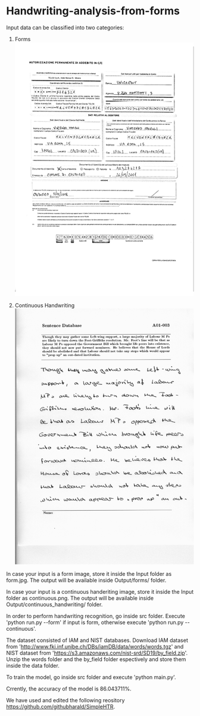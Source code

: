 # Handwriting-analysis-from-forms

Input data can be classified into two categories:

1. Forms
![Example of a form image](Images_Used/0001.jpg)

2. Continuous Handwriting
![Example of a continuous handwrting image](Images_Used/p4.png)

In case your input is a form image, store it inside the Input folder as form.jpg. The output will be available inside Output/forms/ folder.

In case your input is a continuous handeriting image, store it inside the Input folder as continuous.png. The output will be available inside Output/continuous_handwriting/ folder.


In order to perform handwriting recognition, go inside src folder. Execute 'python run.py --form' if input is form, otherwise execute 'python run.py --continuous'.

The dataset consisted of IAM and NIST databases. 
Download IAM dataset from 'http://www.fki.inf.unibe.ch/DBs/iamDB/data/words/words.tgz' and NIST dataset from 'https://s3.amazonaws.com/nist-srd/SD19/by_field.zip'. Unzip the words folder and the by_field folder espectively and store them inside the data folder.

To train the model, go inside src folder and execute 'python main.py'.

Crrently, the accuracy of the model is 86.043711%.

We have used and edited the following reository https://github.com/githubharald/SimpleHTR.
